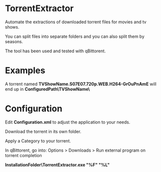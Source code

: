 # TorrentExtractor
Automate the extractions of downloaded torrent files for movies and tv shows.

You can split files into separate folders and you can also split them by seasons.

The tool has been used and tested with qBittorent.

# Examples
A torrent named **TVShowName.S07E07.720p.WEB.H264-GrOuPnAmE** will end up in **ConfiguredPath\TVShowName\\**

# Configuration

Edit **Configuration.xml** to adjust the application to your needs.

Download the torrent in its own folder.

Apply a Category to your torrent.

In qBittorent, go into: Options > Downloads > Run external program on torrent completion

**InstallationFolder\\TorrentExtractor.exe "%F" "%L"**
